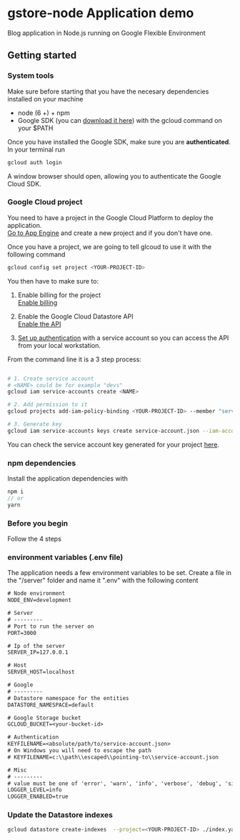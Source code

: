 # gstore-node Application demo
Blog application in Node.js running on Google Flexible Environment

## Getting started

### System tools

Make sure before starting that you have the necesary dependencies installed on your machine

* node (6 +) + npm
* Google SDK (you can [download it here](https://cloud.google.com/sdk/downloads)) with the gcloud command on your $PATH

Once you have installed the Google SDK, make sure you are **authenticated**. In your terminal run

```sh
gcloud auth login
```

A window browser should open, allowing you to authenticate the Google Cloud SDK.

### Google Cloud project

You need to have a project in the Google Cloud Platform to deploy the application.  
[Go to App Engine](https://console.cloud.google.com/projectselector/appengine/create) and create a new project and if you don't have one.

Once you have a project, we are going to tell glcoud to use it with the following command

```sh
gcloud config set project <YOUR-PROJECT-ID>
```

You then have to make sure to:

1. Enable billing for the project  
[Enable billing](https://cloud.google.com/billing/docs/how-to/modify-project?visit_id=1-636516267130301291-4124238769&rd=1#enable-billing)

2. Enable the Google Cloud Datastore API  
[Enable the API](https://console.cloud.google.com/flows/enableapi?apiid=datastore.googleapis.com)

3. [Set up authentication](https://cloud.google.com/docs/authentication/getting-started) with a service account so you can access the API from your local workstation.

From the command line it is a 3 step process:

```sh

# 1. Create service account
# <NAME> could be for example "devs"
gcloud iam service-accounts create <NAME>

# 2. Add permission to it
gcloud projects add-iam-policy-binding <YOUR-PROJECT-ID> --member "serviceAccount:<NAME>@<YOUR-PROJECT-ID>.iam.gserviceaccount.com" --role "roles/editor"

# 3. Generate key
gcloud iam service-accounts keys create service-account.json --iam-account <NAM>@<YOUR-PROJECT-ID>.iam.gserviceaccount.com
```

You can check the service account key generated for your project [here](https://console.cloud.google.com/projectselector/iam-admin/serviceaccounts).

### npm dependencies

Install the application dependencies with

```js
npm i
// or
yarn
```

### Before you begin
Follow the 4 steps 

### environment variables (.env file)

The application needs a few environment variables to be set. Create a file in the "/server" folder and name it ".env" with the following content

```txt
# Node environment
NODE_ENV=development

# Server
# ---------
# Port to run the server on
PORT=3000

# Ip of the server
SERVER_IP=127.0.0.1

# Host
SERVER_HOST=localhost

# Google
# ---------
# Datastore namespace for the entities
DATASTORE_NAMESPACE=default

# Google Storage bucket
GCLOUD_BUCKET=<your-bucket-id>

# Authentication
KEYFILENAME=<absolute/path/to/service-account.json>
# On Windows you will need to escape the path
# KEYFILENAME=c:\\path\\escaped\\pointing-to\\service-account.json

# Misc
# ---------
# value must be one of 'error', 'warn', 'info', 'verbose', 'debug', 'silly'
LOGGER_LEVEL=info
LOGGER_ENABLED=true
```


### Update the Datastore indexes

```sh
gcloud datastore create-indexes  --project=<YOUR-PROJECT-ID> ./index.yaml
```
